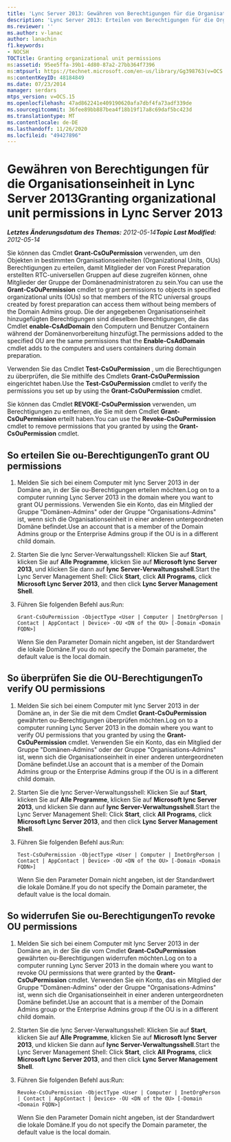 ```yaml
---
title: 'Lync Server 2013: Gewähren von Berechtigungen für die Organisationseinheit'
description: 'Lync Server 2013: Erteilen von Berechtigungen für die Organisationseinheit.'
ms.reviewer: ''
ms.author: v-lanac
author: lanachin
f1.keywords:
- NOCSH
TOCTitle: Granting organizational unit permissions
ms:assetid: 95ee5ffa-39b1-4d80-87a2-27bb364f7396
ms:mtpsurl: https://technet.microsoft.com/en-us/library/Gg398763(v=OCS.15)
ms:contentKeyID: 48184849
ms.date: 07/23/2014
manager: serdars
mtps_version: v=OCS.15
ms.openlocfilehash: 47ad862241e409190620afa7dbf4fa73adf339de
ms.sourcegitcommit: 36fee89bb887bea4f18b19f17a8c69daf5bc423d
ms.translationtype: MT
ms.contentlocale: de-DE
ms.lasthandoff: 11/26/2020
ms.locfileid: "49427896"
---
```

# <a name="granting-organizational-unit-permissions-in-lync-server-2013"></a><span data-ttu-id="95f5c-103">Gewähren von Berechtigungen für die Organisationseinheit in Lync Server 2013</span><span class="sxs-lookup"><span data-stu-id="95f5c-103">Granting organizational unit permissions in Lync Server 2013</span></span>

<div data-xmlns="http://www.w3.org/1999/xhtml">

<div class="topic" data-xmlns="http://www.w3.org/1999/xhtml" data-msxsl="urn:schemas-microsoft-com:xslt" data-cs="https://msdn.microsoft.com/">

<div data-asp="https://msdn2.microsoft.com/asp">



</div>

<div id="mainSection">

<div id="mainBody"><span data-ttu-id="95f5c-104">

<span> </span></span><span class="sxs-lookup"><span data-stu-id="95f5c-104">

<span> </span></span></span>

<span data-ttu-id="95f5c-105">_**Letztes Änderungsdatum des Themas:** 2012-05-14_</span><span class="sxs-lookup"><span data-stu-id="95f5c-105">_**Topic Last Modified:** 2012-05-14_</span></span>

<span data-ttu-id="95f5c-106">Sie können das Cmdlet **Grant-CsOuPermission** verwenden, um den Objekten in bestimmten Organisationseinheiten (Organizational Units, OUs) Berechtigungen zu erteilen, damit Mitglieder der von Forest Preparation erstellten RTC-universellen Gruppen auf diese zugreifen können, ohne Mitglieder der Gruppe der Domänenadministratoren zu sein.</span><span class="sxs-lookup"><span data-stu-id="95f5c-106">You can use the **Grant-CsOuPermission** cmdlet to grant permissions to objects in specified organizational units (OUs) so that members of the RTC universal groups created by forest preparation can access them without being members of the Domain Admins group.</span></span> <span data-ttu-id="95f5c-107">Die der angegebenen Organisationseinheit hinzugefügten Berechtigungen sind dieselben Berechtigungen, die das Cmdlet **enable-CsAdDomain** den Computern und Benutzer Containern während der Domänenvorbereitung hinzufügt.</span><span class="sxs-lookup"><span data-stu-id="95f5c-107">The permissions added to the specified OU are the same permissions that the **Enable-CsAdDomain** cmdlet adds to the computers and users containers during domain preparation.</span></span>

<span data-ttu-id="95f5c-108">Verwenden Sie das Cmdlet **Test-CsOuPermission** , um die Berechtigungen zu überprüfen, die Sie mithilfe des Cmdlets **Grant-CsOuPermission** eingerichtet haben.</span><span class="sxs-lookup"><span data-stu-id="95f5c-108">Use the **Test-CsOuPermission** cmdlet to verify the permissions you set up by using the **Grant-CsOuPermission** cmdlet.</span></span>

<span data-ttu-id="95f5c-109">Sie können das Cmdlet **REVOKE-CsOuPermission** verwenden, um Berechtigungen zu entfernen, die Sie mit dem Cmdlet **Grant-CsOuPermission** erteilt haben.</span><span class="sxs-lookup"><span data-stu-id="95f5c-109">You can use the **Revoke-CsOuPermission** cmdlet to remove permissions that you granted by using the **Grant-CsOuPermission** cmdlet.</span></span>

<div>

## <a name="to-grant-ou-permissions"></a><span data-ttu-id="95f5c-110">So erteilen Sie ou-Berechtigungen</span><span class="sxs-lookup"><span data-stu-id="95f5c-110">To grant OU permissions</span></span>

1.  <span data-ttu-id="95f5c-111">Melden Sie sich bei einem Computer mit lync Server 2013 in der Domäne an, in der Sie ou-Berechtigungen erteilen möchten.</span><span class="sxs-lookup"><span data-stu-id="95f5c-111">Log on to a computer running Lync Server 2013 in the domain where you want to grant OU permissions.</span></span> <span data-ttu-id="95f5c-112">Verwenden Sie ein Konto, das ein Mitglied der Gruppe "Domänen-Admins" oder der Gruppe "Organisations-Admins" ist, wenn sich die Organisationseinheit in einer anderen untergeordneten Domäne befindet.</span><span class="sxs-lookup"><span data-stu-id="95f5c-112">Use an account that is a member of the Domain Admins group or the Enterprise Admins group if the OU is in a different child domain.</span></span>

2.  <span data-ttu-id="95f5c-113">Starten Sie die lync Server-Verwaltungsshell: Klicken Sie auf **Start**, klicken Sie auf **Alle Programme**, klicken Sie auf **Microsoft lync Server 2013**, und klicken Sie dann auf **lync Server-Verwaltungsshell**.</span><span class="sxs-lookup"><span data-stu-id="95f5c-113">Start the Lync Server Management Shell: Click **Start**, click **All Programs**, click **Microsoft Lync Server 2013**, and then click **Lync Server Management Shell**.</span></span>

3.  <span data-ttu-id="95f5c-114">Führen Sie folgenden Befehl aus:</span><span class="sxs-lookup"><span data-stu-id="95f5c-114">Run:</span></span>
    
        Grant-CsOuPermission -ObjectType <User | Computer | InetOrgPerson | Contact | AppContact | Device> -OU <DN of the OU> [-Domain <Domain FQDN>]
    
    <span data-ttu-id="95f5c-115">Wenn Sie den Parameter Domain nicht angeben, ist der Standardwert die lokale Domäne.</span><span class="sxs-lookup"><span data-stu-id="95f5c-115">If you do not specify the Domain parameter, the default value is the local domain.</span></span>

</div>

<div>

## <a name="to-verify-ou-permissions"></a><span data-ttu-id="95f5c-116">So überprüfen Sie die OU-Berechtigungen</span><span class="sxs-lookup"><span data-stu-id="95f5c-116">To verify OU permissions</span></span>

1.  <span data-ttu-id="95f5c-117">Melden Sie sich bei einem Computer mit lync Server 2013 in der Domäne an, in der Sie die mit dem Cmdlet **Grant-CsOuPermission** gewährten ou-Berechtigungen überprüfen möchten.</span><span class="sxs-lookup"><span data-stu-id="95f5c-117">Log on to a computer running Lync Server 2013 in the domain where you want to verify OU permissions that you granted by using the **Grant-CsOuPermission** cmdlet.</span></span> <span data-ttu-id="95f5c-118">Verwenden Sie ein Konto, das ein Mitglied der Gruppe "Domänen-Admins" oder der Gruppe "Organisations-Admins" ist, wenn sich die Organisationseinheit in einer anderen untergeordneten Domäne befindet.</span><span class="sxs-lookup"><span data-stu-id="95f5c-118">Use an account that is a member of the Domain Admins group or the Enterprise Admins group if the OU is in a different child domain.</span></span>

2.  <span data-ttu-id="95f5c-119">Starten Sie die lync Server-Verwaltungsshell: Klicken Sie auf **Start**, klicken Sie auf **Alle Programme**, klicken Sie auf **Microsoft lync Server 2013**, und klicken Sie dann auf **lync Server-Verwaltungsshell**.</span><span class="sxs-lookup"><span data-stu-id="95f5c-119">Start the Lync Server Management Shell: Click **Start**, click **All Programs**, click **Microsoft Lync Server 2013**, and then click **Lync Server Management Shell**.</span></span>

3.  <span data-ttu-id="95f5c-120">Führen Sie folgenden Befehl aus:</span><span class="sxs-lookup"><span data-stu-id="95f5c-120">Run:</span></span>
    
        Test-CsOuPermission -ObjectType <User | Computer | InetOrgPerson | Contact | AppContact | Device> -OU <DN of the OU> [-Domain <Domain FQDN>]
    
    <span data-ttu-id="95f5c-121">Wenn Sie den Parameter Domain nicht angeben, ist der Standardwert die lokale Domäne.</span><span class="sxs-lookup"><span data-stu-id="95f5c-121">If you do not specify the Domain parameter, the default value is the local domain.</span></span>

</div>

<div>

## <a name="to-revoke-ou-permissions"></a><span data-ttu-id="95f5c-122">So widerrufen Sie ou-Berechtigungen</span><span class="sxs-lookup"><span data-stu-id="95f5c-122">To revoke OU permissions</span></span>

1.  <span data-ttu-id="95f5c-123">Melden Sie sich bei einem Computer mit lync Server 2013 in der Domäne an, in der Sie die vom Cmdlet **Grant-CsOuPermission** gewährten ou-Berechtigungen widerrufen möchten.</span><span class="sxs-lookup"><span data-stu-id="95f5c-123">Log on to a computer running Lync Server 2013 in the domain where you want to revoke OU permissions that were granted by the **Grant-CsOuPermission** cmdlet.</span></span> <span data-ttu-id="95f5c-124">Verwenden Sie ein Konto, das ein Mitglied der Gruppe "Domänen-Admins" oder der Gruppe "Organisations-Admins" ist, wenn sich die Organisationseinheit in einer anderen untergeordneten Domäne befindet.</span><span class="sxs-lookup"><span data-stu-id="95f5c-124">Use an account that is a member of the Domain Admins group or the Enterprise Admins group if the OU is in a different child domain.</span></span>

2.  <span data-ttu-id="95f5c-125">Starten Sie die lync Server-Verwaltungsshell: Klicken Sie auf **Start**, klicken Sie auf **Alle Programme**, klicken Sie auf **Microsoft lync Server 2013**, und klicken Sie dann auf **lync Server-Verwaltungsshell**.</span><span class="sxs-lookup"><span data-stu-id="95f5c-125">Start the Lync Server Management Shell: Click **Start**, click **All Programs**, click **Microsoft Lync Server 2013**, and then click **Lync Server Management Shell**.</span></span>

3.  <span data-ttu-id="95f5c-126">Führen Sie folgenden Befehl aus:</span><span class="sxs-lookup"><span data-stu-id="95f5c-126">Run:</span></span>
    
        Revoke-CsOuPermission -ObjectType <User | Computer | InetOrgPerson | Contact | AppContact | Device> -OU <DN of the OU> [-Domain <Domain FQDN>]
    
    <span data-ttu-id="95f5c-127">Wenn Sie den Parameter Domain nicht angeben, ist der Standardwert die lokale Domäne.</span><span class="sxs-lookup"><span data-stu-id="95f5c-127">If you do not specify the Domain parameter, the default value is the local domain.</span></span>

<span data-ttu-id="95f5c-128"></div>

</div>

<span> </span>

</div>

</div>

</span><span class="sxs-lookup"><span data-stu-id="95f5c-128"></div>

</div>

<span> </span>

</div>

</div>

</span></span></div>


